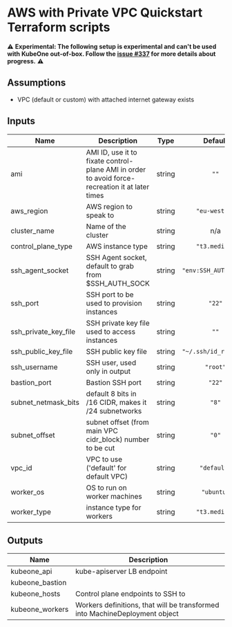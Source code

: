 # AWS with Private VPC Quickstart Terraform scripts

:warning: **Experimental: The following setup is experimental and can't be used with KubeOne out-of-box.
Follow the [issue #337](https://github.com/kubermatic/kubeone/issues/337) for more details about progress.** :warning:

## Assumptions

* VPC (default or custom) with attached internet gateway exists

## Inputs

| Name | Description | Type | Default | Required |
|------|-------------|:----:|:-----:|:-----:|
| ami | AMI ID, use it to fixate control-plane AMI in order to avoid force-recreation it at later times | string | `""` | no |
| aws\_region | AWS region to speak to | string | `"eu-west-3"` | no |
| cluster\_name | Name of the cluster | string | n/a | yes |
| control\_plane\_type | AWS instance type | string | `"t3.medium"` | no |
| ssh\_agent\_socket | SSH Agent socket, default to grab from $SSH_AUTH_SOCK | string | `"env:SSH_AUTH_SOCK"` | no |
| ssh\_port | SSH port to be used to provision instances | string | `"22"` | no |
| ssh\_private\_key\_file | SSH private key file used to access instances | string | `""` | no |
| ssh\_public\_key\_file | SSH public key file | string | `"~/.ssh/id_rsa.pub"` | no |
| ssh\_username | SSH user, used only in output | string | `"root"` | no |
| bastion\_port | Bastion SSH port | string | `"22"` | no |
| subnet\_netmask\_bits | default 8 bits in /16 CIDR, makes it /24 subnetworks | string | `"8"` | no |
| subnet\_offset | subnet offset (from main VPC cidr_block) number to be cut | string | `"0"` | no |
| vpc\_id | VPC to use ('default' for default VPC) | string | `"default"` | no |
| worker\_os | OS to run on worker machines | string | `"ubuntu"` | no |
| worker\_type | instance type for workers | string | `"t3.medium"` | no |

## Outputs

| Name | Description |
|------|-------------|
| kubeone\_api | kube-apiserver LB endpoint |
| kubeone\_bastion |  |
| kubeone\_hosts | Control plane endpoints to SSH to |
| kubeone\_workers | Workers definitions, that will be transformed into MachineDeployment object |

